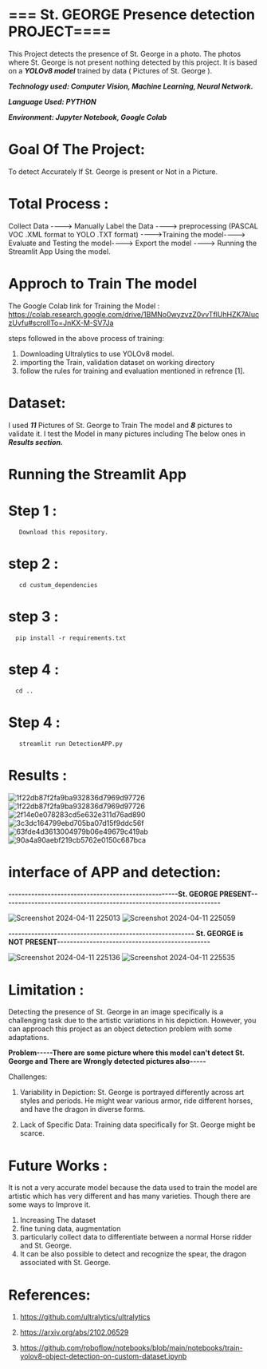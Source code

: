 # ===  St. GEORGE Presence detection PROJECT====

 This Project detects the presence of St. George in a photo. The photos where St. George is not present nothing detected by this project. It is based on a ***YOLOv8 model*** trained by data ( Pictures of St. George ). 

 ***Technology used:     Computer Vision, Machine Learning, Neural Network.***
 
 ***Language Used:       PYTHON***
 
 ***Environment:        Jupyter Notebook, Google Colab*** 

# Goal Of The Project:
To detect Accurately If St. George is present or Not in a Picture.

 # Total Process :
   Collect Data ----> Manually Label the Data ----> preprocessing (PASCAL VOC .XML format to YOLO .TXT format)
   ---->Training the model----> Evaluate and Testing the model----> Export the model ----> Running the Streamlit
   App Using the model.
   
 # Approch to Train The model
 The Google Colab link for Training the Model :
 https://colab.research.google.com/drive/1BMNo0wyzvzZ0vvTflUhHZK7AIuczUvfu#scrollTo=JnKX-M-SV7Ja
 
 steps followed in the above process of training:
 1. Downloading Ultralytics to use YOLOv8 model.
 2. importing the Train, validation dataset on working directory
 3. follow the rules for training and evaluation mentioned in refrence [1].

 # Dataset: 
 I used ***11*** Pictures of St. George to Train The model and ***8*** pictures to validate it.
 I test the Model in many pictures including The below ones in ***Results section.***
 
 # Running the Streamlit App
 # Step 1 :
       Download this repository.
 # step 2 :
       cd custum_dependencies
 # step 3 :
      pip install -r requirements.txt
 # step 4 :
      cd ..
 # Step 4 :
       streamlit run DetectionAPP.py 

# Results :
![1f22db87f2fa9ba932836d7969d97726](https://github.com/Sid-DevZo/St.GeorgePresenceDetection/assets/91316695/e43cfa66-9bf0-407c-b0e1-0eab0e197634)
![1f22db87f2fa9ba932836d7969d97726](https://github.com/Sid-DevZo/St.GeorgePresenceDetection/assets/91316695/aa746c7f-d6dc-4c7a-9ca4-8ea65210e6f6)
![2f14e0e078283cd5e632e311d76ad890](https://github.com/Sid-DevZo/St.GeorgePresenceDetection/assets/91316695/c9135c8a-183e-4cd7-a3b6-0512ed489103)
![3c3dc164799ebd705ba07d15f9ddc56f](https://github.com/Sid-DevZo/St.GeorgePresenceDetection/assets/91316695/00f51819-66d5-4415-b162-b41d0aea8a56)
![63fde4d3613004979b06e49679c419ab](https://github.com/Sid-DevZo/St.GeorgePresenceDetection/assets/91316695/59a7da8e-93f4-42b2-b0db-79d2378131b3)
![90a4a90aebf219cb5762e0150c687bca](https://github.com/Sid-DevZo/St.GeorgePresenceDetection/assets/91316695/d0658a41-a50c-4bcf-aabe-6ec381234868)

# interface of APP and detection:

**----------------------------------------------------St. GEORGE PRESENT-------------------------------------------------------------------**




![Screenshot 2024-04-11 225013](https://github.com/Sid-DevZo/St.GeorgePresenceDetection/assets/91316695/b2c25d4e-0309-4e6f-840d-9ef435a72ebc)
![Screenshot 2024-04-11 225059](https://github.com/Sid-DevZo/St.GeorgePresenceDetection/assets/91316695/31461eb9-040a-433d-b712-550248d2fd4c)





**--------------------------------------------------------- St. GEORGE is NOT PRESENT-----------------------------------------------**







![Screenshot 2024-04-11 225136](https://github.com/Sid-DevZo/St.GeorgePresenceDetection/assets/91316695/9805998f-5808-47e7-b556-8b28b55ec9c8)
![Screenshot 2024-04-11 225535](https://github.com/Sid-DevZo/St.GeorgePresenceDetection/assets/91316695/2afd0821-7d71-478f-bfd4-4716874e791c)






# Limitation :
 
Detecting the presence of St. George in an image specifically is a challenging task due to the artistic variations in his depiction. However, you can approach this project as an object detection problem with some adaptations. 


**Problem-----There are some picture where this model can't detect St. George and There are Wrongly detected pictures also-----**

Challenges:

1. Variability in Depiction: St. George is portrayed differently across art styles and periods. He might wear various armor, ride different horses, and have the dragon in diverse forms.

2. Lack of Specific Data:  Training data specifically for St. George might be scarce.

 
# Future Works :
It is not a very accurate model because the data used to train the model are artistic which has very different and has many varieties.
Though there are some ways to Improve it.
1. Increasing The dataset
2.  fine tuning data, augmentation
3.  particularly collect data to differentiate between a normal Horse ridder and St. George.
4.  It can be also possible to detect and recognize the spear, the dragon associated with St. George.


# References:
1. https://github.com/ultralytics/ultralytics

2. https://arxiv.org/abs/2102.06529

3. https://github.com/roboflow/notebooks/blob/main/notebooks/train-yolov8-object-detection-on-custom-dataset.ipynb







